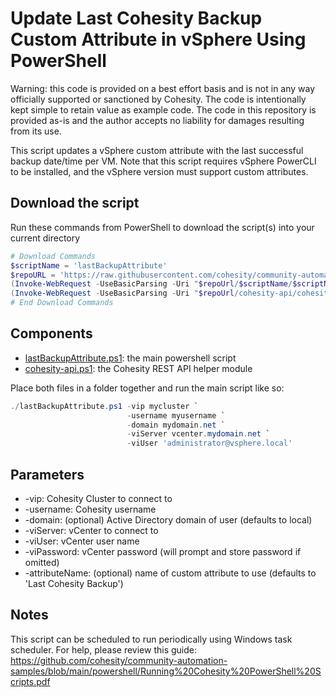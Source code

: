 # Update Last Cohesity Backup Custom Attribute in vSphere Using PowerShell

Warning: this code is provided on a best effort basis and is not in any way officially supported or sanctioned by Cohesity. The code is intentionally kept simple to retain value as example code. The code in this repository is provided as-is and the author accepts no liability for damages resulting from its use.

This script updates a vSphere custom attribute with the last successful backup date/time per VM. Note that this script requires vSphere PowerCLI to be installed, and the vSphere version must support custom attributes.

## Download the script

Run these commands from PowerShell to download the script(s) into your current directory

```powershell
# Download Commands
$scriptName = 'lastBackupAttribute'
$repoURL = 'https://raw.githubusercontent.com/cohesity/community-automation-samples/main/powershell'
(Invoke-WebRequest -UseBasicParsing -Uri "$repoUrl/$scriptName/$scriptName.ps1").content | Out-File "$scriptName.ps1"; (Get-Content "$scriptName.ps1") | Set-Content "$scriptName.ps1"
(Invoke-WebRequest -UseBasicParsing -Uri "$repoUrl/cohesity-api/cohesity-api.ps1").content | Out-File cohesity-api.ps1; (Get-Content cohesity-api.ps1) | Set-Content cohesity-api.ps1
# End Download Commands
```

## Components

* [lastBackupAttribute.ps1](https://raw.githubusercontent.com/cohesity/community-automation-samples/main/powershell/lastBackupAttribute/lastBackupAttribute.ps1): the main powershell script
* [cohesity-api.ps1](https://raw.githubusercontent.com/cohesity/community-automation-samples/main/powershell/cohesity-api/cohesity-api.ps1): the Cohesity REST API helper module

Place both files in a folder together and run the main script like so:

```powershell
./lastBackupAttribute.ps1 -vip mycluster `
                          -username myusername `
                          -domain mydomain.net `
                          -viServer vcenter.mydomain.net `
                          -viUser 'administrator@vsphere.local'
```

## Parameters

* -vip: Cohesity Cluster to connect to
* -username: Cohesity username
* -domain: (optional) Active Directory domain of user (defaults to local)
* -viServer: vCenter to connect to
* -viUser: vCenter user name
* -viPassword: vCenter password (will prompt and store password if omitted)
* -attributeName: (optional) name of custom attribute to use (defaults to 'Last Cohesity Backup')

## Notes

This script can be scheduled to run periodically using Windows task scheduler. For help, please review this guide: <https://github.com/cohesity/community-automation-samples/blob/main/powershell/Running%20Cohesity%20PowerShell%20Scripts.pdf>
